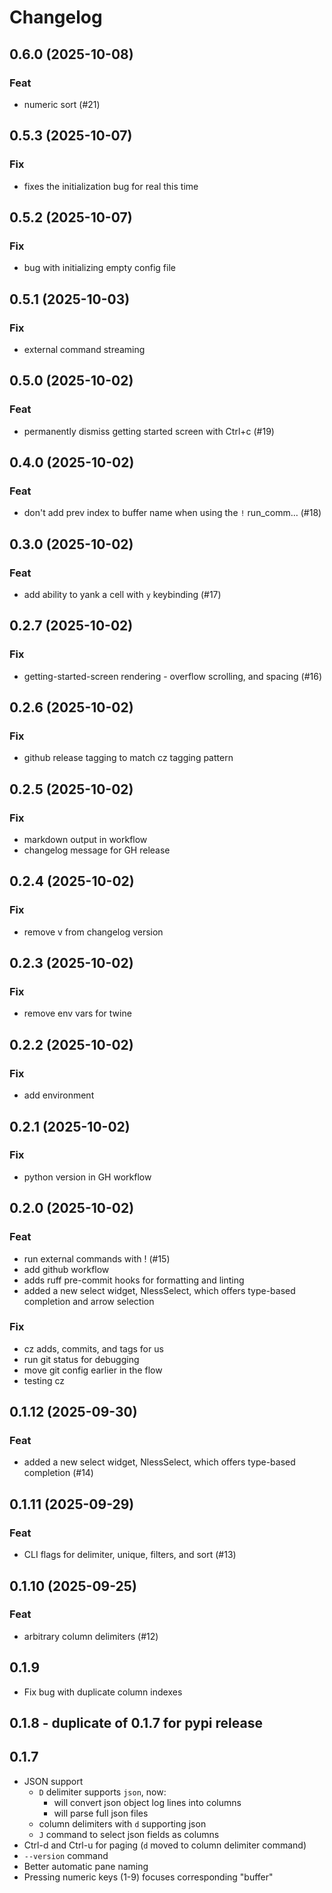 # Changelog
## 0.6.0 (2025-10-08)

### Feat

- numeric sort (#21)

## 0.5.3 (2025-10-07)

### Fix

- fixes the initialization bug for real this time

## 0.5.2 (2025-10-07)

### Fix

- bug with initializing empty config file

## 0.5.1 (2025-10-03)

### Fix

- external command streaming

## 0.5.0 (2025-10-02)

### Feat

- permanently dismiss getting started screen with Ctrl+c (#19)

## 0.4.0 (2025-10-02)

### Feat

- don't add prev index to buffer name when using the `!` run_comm… (#18)

## 0.3.0 (2025-10-02)

### Feat

- add ability to yank a cell with `y` keybinding (#17)

## 0.2.7 (2025-10-02)

### Fix

- getting-started-screen rendering - overflow scrolling, and spacing (#16)

## 0.2.6 (2025-10-02)

### Fix

- github release tagging to match cz tagging pattern

## 0.2.5 (2025-10-02)

### Fix

- markdown output in workflow
- changelog message for GH release

## 0.2.4 (2025-10-02)

### Fix

- remove v from changelog version

## 0.2.3 (2025-10-02)

### Fix

- remove env vars for twine

## 0.2.2 (2025-10-02)

### Fix

- add environment

## 0.2.1 (2025-10-02)

### Fix

- python version in GH workflow

## 0.2.0 (2025-10-02)

### Feat

- run external commands with ! (#15)
- add github workflow
- adds ruff pre-commit hooks for formatting and linting
- added a new select widget, NlessSelect, which offers type-based completion and arrow selection

### Fix

- cz adds, commits, and tags for us
- run git status for debugging
- move git config earlier in the flow
- testing cz

## 0.1.12 (2025-09-30)

### Feat

- added a new select widget, NlessSelect, which offers type-based completion (#14)

## 0.1.11 (2025-09-29)

### Feat

- CLI flags for delimiter, unique, filters, and sort (#13)

## 0.1.10 (2025-09-25)

### Feat

- arbitrary column delimiters (#12)

## 0.1.9
- Fix bug with duplicate column indexes
## 0.1.8 - duplicate of 0.1.7 for pypi release
## 0.1.7
- JSON support
  - `D` delimiter supports `json`, now:
    - will convert json object log lines into columns
    - will parse full json files
  - column delimiters with `d` supporting json
  - `J` command to select json fields as columns
- Ctrl-d and Ctrl-u for paging (`d` moved to column delimiter command)
- `--version` command
- Better automatic pane naming
- Pressing numeric keys (1-9) focuses corresponding "buffer"
